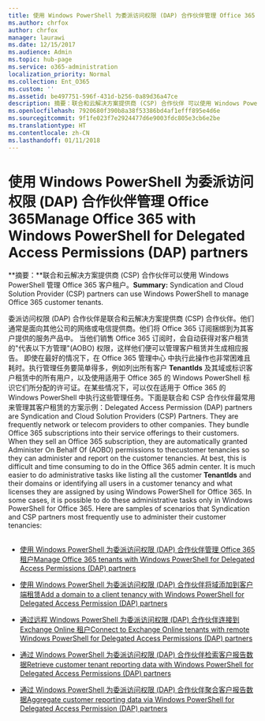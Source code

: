 ```yaml
---
title: 使用 Windows PowerShell 为委派访问权限 (DAP) 合作伙伴管理 Office 365
ms.author: chrfox
author: chrfox
manager: laurawi
ms.date: 12/15/2017
ms.audience: Admin
ms.topic: hub-page
ms.service: o365-administration
localization_priority: Normal
ms.collection: Ent_O365
ms.custom: ''
ms.assetid: be497751-596f-431d-b256-0a89d36a47ce
description: 摘要：联合和云解决方案提供商 (CSP) 合作伙伴 可以使用 Windows PowerShell 管理 Office 365 客户租户。
ms.openlocfilehash: 7920680f390b8a38f53386bd4af1efff895e4d6e
ms.sourcegitcommit: 9f1fe023f7e2924477d6e9003fdc805e3cb6e2be
ms.translationtype: HT
ms.contentlocale: zh-CN
ms.lasthandoff: 01/11/2018
---
```

# <a name="manage-office-365-with-windows-powershell-for-delegated-access-permissions-dap-partners"></a><span data-ttu-id="98345-103">使用 Windows PowerShell 为委派访问权限 (DAP) 合作伙伴管理 Office 365</span><span class="sxs-lookup"><span data-stu-id="98345-103">Manage Office 365 with Windows PowerShell for Delegated Access Permissions (DAP) partners</span></span>

 <span data-ttu-id="98345-104">**摘要：**联合和云解决方案提供商 (CSP) 合作伙伴可以使用 Windows PowerShell 管理 Office 365 客户租户。</span><span class="sxs-lookup"><span data-stu-id="98345-104">**Summary:** Syndication and Cloud Solution Provider (CSP) partners can use Windows PowerShell to manage Office 365 customer tenants.</span></span>
  
<span data-ttu-id="98345-p101">委派访问权限 (DAP) 合作伙伴是联合和云解决方案提供商 (CSP) 合作伙伴。他们通常是面向其他公司的网络或电信提供商。他们将 Office 365 订阅捆绑到为其客户提供的服务产品中。 当他们销售 Office 365 订阅时，会自动获得对客户租赁的"代表以下方管理"(AOBO) 权限，这样他们便可以管理客户租赁并生成相应报告。 即使在最好的情况下，在 Office 365 管理中心 中执行此操作也非常困难且耗时。执行管理任务要简单得多，例如列出所有客户 **TenantIds** 及其域或标识客户租赁中的所有用户，以及使用适用于 Office 365 的 Windows PowerShell 标识它们所分配的许可证。在某些情况下，可以仅在适用于 Office 365 的 Windows PowerShell 中执行这些管理任务。下面是联合和 CSP 合作伙伴最常用来管理其客户租赁的方案示例：</span><span class="sxs-lookup"><span data-stu-id="98345-p101">Delegated Access Permission (DAP) partners are Syndication and Cloud Solution Providers (CSP) Partners. They are frequently network or telecom providers to other companies. They bundle Office 365 subscriptions into their service offerings to their customers. When they sell an Office 365 subscription, they are automatically granted Administer On Behalf Of (AOBO) permissions to thecustomer tenancies so they can administer and report on the customer tenancies. At best, this is difficult and time consuming to do in the Office 365 admin center. It is much easier to do administrative tasks like listing all the customer **TenantIds** and their domains or identifying all users in a customer tenancy and what licenses they are assigned by using Windows PowerShell for Office 365. In some cases, it is possible to do these administrative tasks only in Windows PowerShell for Office 365. Here are samples of scenarios that Syndication and CSP partners most frequently use to administer their customer tenancies:</span></span>
  
## 

- [<span data-ttu-id="98345-113">使用 Windows PowerShell 为委派访问权限 (DAP) 合作伙伴管理 Office 365 租户</span><span class="sxs-lookup"><span data-stu-id="98345-113">Manage Office 365 tenants with Windows PowerShell for Delegated Access Permissions (DAP) partners</span></span>](manage-office-365-tenants-with-windows-powershell-for-delegated-access-permissio.md)
    
- [<span data-ttu-id="98345-114">使用 Windows PowerShell 为委派访问权限 (DAP) 合作伙伴将域添加到客户端租赁</span><span class="sxs-lookup"><span data-stu-id="98345-114">Add a domain to a client tenancy with Windows PowerShell for Delegated Access Permission (DAP) partners</span></span>](add-a-domain-to-a-client-tenancy-with-windows-powershell-for-delegated-access-pe.md)
    
- [<span data-ttu-id="98345-115">通过远程 Windows PowerShell 为委派访问权限 (DAP) 合作伙伴连接到 Exchange Online 租户</span><span class="sxs-lookup"><span data-stu-id="98345-115">Connect to Exchange Online tenants with remote Windows PowerShell for Delegated Access Permissions (DAP) partners</span></span>](connect-to-exchange-online-tenants-with-remote-windows-powershell-for-delegated.md)
    
- [<span data-ttu-id="98345-116">通过 Windows PowerShell 为委派访问权限 (DAP) 合作伙伴检索客户报告数据</span><span class="sxs-lookup"><span data-stu-id="98345-116">Retrieve customer tenant reporting data with Windows PowerShell for Delegated Access Permissions (DAP) partners</span></span>](retrieve-customer-tenant-reporting-data-with-windows-powershell-for-delegated-ac.md)
    
- [<span data-ttu-id="98345-117">通过 Windows PowerShell 为委派访问权限 (DAP) 合作伙伴聚合客户报告数据</span><span class="sxs-lookup"><span data-stu-id="98345-117">Aggregate customer reporting data via Windows PowerShell for Delegated Access Permission (DAP) partners</span></span>](aggregate-customer-reporting-data-via-windows-powershell-for-delegated-access-pe.md)
    

